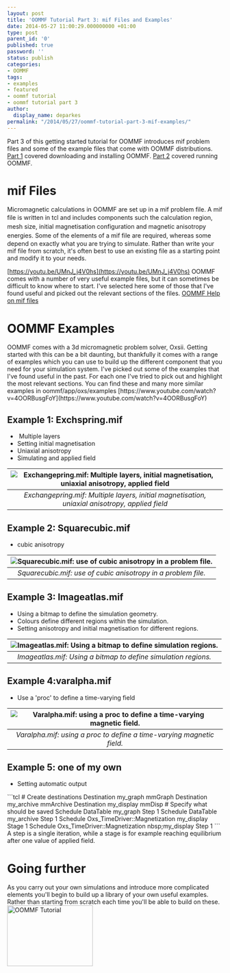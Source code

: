 ```yaml
---
layout: post
title: 'OOMMF Tutorial Part 3: mif Files and Examples'
date: 2014-05-27 11:00:29.000000000 +01:00
type: post
parent_id: '0'
published: true
password: ''
status: publish
categories:
- OOMMF
tags:
- examples
- featured
- oommf tutorial
- oommf tutorial part 3
author:
  display_name: deparkes
permalink: "/2014/05/27/oommf-tutorial-part-3-mif-examples/"
---
```

Part 3 of this getting started tutorial for OOMMF introduces mif problem files and some of the example files that come with OOMMF distributions.
<a title="OOMMF Tutorial Part 1: Download OOMMF and Tcl/tk" href="{{site.baseurl}}/2014/05/18/oommf-tutorial-part-1-download-oommf-and-tcltk/">Part 1</a> covered downloading and installing OOMMF.
<a title="OOMMF Tutorial Part 2: Running OOMMF" href="{{site.baseurl}}/2014/05/22/oommf-tutorial-part-2-running-oommf/">Part 2</a> covered running OOMMF.

<h1>mif Files</h1>
Micromagnetic calculations in OOMMF are set up in a mif problem file. A mif file is written in tcl and includes<span style="line-height: 1.5;"> components such the calculation region, mesh size, initial magnetisation configuration and magnetic anisotropy energies. </span>Some of the elements of a mif file are required, whereas some depend on exactly what you are trying to simulate.
Rather than write your mif file from scratch, it's often best to use an existing file as a starting point and modify it to your needs.

[https://youtu.be/UMnJ_j4V0hs](https://youtu.be/UMnJ_j4V0hs)
OOMMF comes with a number of very useful example files, but it can sometimes be difficult to know where to start. I've selected here some of those that I've found useful and picked out the relevant sections of the files.
<a title="Problem Specification File" href="https://math.nist.gov/oommf/doc/userguide12a5/userguide/Problem_Specification_File_.html">OOMMF Help on mif files</a>
<h1>OOMMF Examples</h1>
OOMMF comes with a 3d micromagnetic problem solver, Oxsii. Getting started with this can be a bit daunting, but thankfully it comes with a range of examples which you can use to build up the different component that you need for your simulation system.
I've picked out some of the examples that I've found useful in the past. For each one I've tried to pick out and highlight the most relevant sections.
You can find these and many more similar examples in oommf/app/oxs/examples
[https://www.youtube.com/watch?v=4OORBusgFoY](https://www.youtube.com/watch?v=4OORBusgFoY)
<h2>Example 1: Exchspring.mif</h2>
<ul>
<li> Multiple layers</li>
<li>Setting initial magnetisation</li>
<li>Uniaxial anisotropy</li>
<li>Simulating and applied field</li>
</ul>

| ![Exchangepring.mif: Multiple layers, initial magnetisation, uniaxial anisotropy, applied field]({{site.baseurl}}/assets/2014/05/Slide4.png) |
|:--:|
| *Exchangepring.mif: Multiple layers, initial magnetisation, uniaxial anisotropy, applied field* |

<h2>Example 2: Squarecubic.mif</h2>
<ul>
<li>cubic anisotropy</li>
</ul>

| ![Squarecubic.mif: use of cubic anisotropy in a problem file.]({{site.baseurl}}/assets/2014/05/Slide5-300x300.png) |
|:--:|
| *Squarecubic.mif: use of cubic anisotropy in a problem file.* |

<h2>Example 3: Imageatlas.mif</h2>
<ul>
<li>Using a bitmap to define the simulation geometry.</li>
<li>Colours define different regions within the simulation.</li>
<li>Setting anisotropy and initial magnetisation for different regions.</li>
</ul>

| ![Imageatlas.mif: Using a bitmap to define simulation regions.]({{site.baseurl}}/assets/2014/05/Slide6-300x225.png) |
|:--:|
| *Imageatlas.mif: Using a bitmap to define simulation regions.* |

<h2>Example 4:varalpha.mif</h2>
<ul>
<li>Use a 'proc' to define a time-varying field</li>
</ul>

| ![Varalpha.mif: using a proc to define a time-varying magnetic field.]({{site.baseurl}}/assets/2014/05/Slide7-300x276.png) |
|:--:|
| *Varalpha.mif: using a proc to define a time-varying magnetic field.* |

<h2>Example 5: one of my own</h2>
<ul>
<li>Setting automatic output</li>
</ul>
```tcl
# Create destinations
Destination my_graph mmGraph
Destination my_archive mmArchive
Destination my_display mmDisp
# Specify what should be saved
Schedule DataTable my_graph Step 1
Schedule DataTable my_archive Step 1
Schedule Oxs_TimeDriver::Magnetization my_display Stage 1
Schedule Oxs_TimeDriver::Magnetization nbsp;my_display Step 1
```
A step is a single iteration, while a stage is for example reaching equilibrium after one value of applied field.
<h1>Going further</h1>
As you carry out your own simulations and introduce more complicated elements you'll begin to build up a library of your own useful examples. Rather than starting from scratch each time you'll be able to build on these.


<a href="{{site.baseurl}}/oommf/oommf-tutorial/">
<img class=" aligncenter" src="{{site.baseurl}}/assets/2014/05/OOMMF_tutorial.png" alt="OOMMF Tutorial" width="200" height="142" border="0">
</a>
